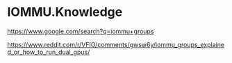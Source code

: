 # IOMMU.Knowledge
https://www.google.com/search?q=iommu+groups

https://www.reddit.com/r/VFIO/comments/gwsw6y/iommu_groups_explained_or_how_to_run_dual_gpus/
